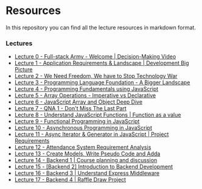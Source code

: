 # Resources

In this repository you can find all the lecture resources in markdown format.

### Lectures

- [Lecture 0 - Full-stack Army - Welcome | Decision-Making Video](lecture-0/README.md)
- [Lecture 1 - Application Requirements & Landscape | Development Big Picture](lecture-01/README.md)
- [Lecture 2 - We Need Freedom, We have to Stop Technology War](lecture-02/README.md)
- [Lecture 3 - Programming Language Foundation - A Bigger Landscape](lecture-03/README.md)
- [Lecture 4 - Programming Fundamentals using JavaScript](lecture-04/README.md)
- [Lecture 5 - Array Operations - Imperative vs Declarative](lecture-05/README.md)
- [Lecture 6 - JavaScript Array and Object Deep Dive](lecture-06/README.md)
- [Lecture 7 - QNA 1 - Don't Miss The Last Part](lecture-07/README.md)
- [Lecture 8 - Understand JavaScript Functions | Function as a value](lecture-08/README.md)
- [Lecture 9 - Functional Programming in JavaScript](lecture-09/README.md)
- [Lecture 10 - Asynchronous Programming in JavaScript](./lecture-10/README.md)
- [Lecture 11 - Async Iterator & Generator in JavaScript | Project Requirements](./lecture-11/README.md)
- [Lecture 12 - Attendance System Requirement Analysis](./lecture-12/README.md)
- [Lecture 13 - Create Models, Write Pseudo Code and Adda](./lecture-13/README.md)
- [Lecture 14 - Backend 1 | Course planning and discussion](./lecture-14/README.md)
- [Lecture 15 - [Backend 2] Introduction to Backend Development](./lecture-15/README.md)
- [Lecture 16 - Backend 3 | Understand Express Middleware](./lecture-16/README.md)
- [Lecture 17 - Backend 4 | Raffle Draw Project](./lecture-17/README.md)
